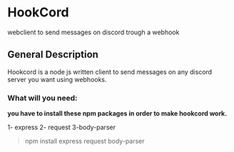 # HookCord
webclient to send messages on discord trough a webhook

## General Description
Hookcord is a node js written client to send messages on any discord server you want using webhooks.
### What will you need:

**you have to install these npm packages in order to make hookcord work.**

1- express
2- request
3-body-parser

> npm install express request body-parser


